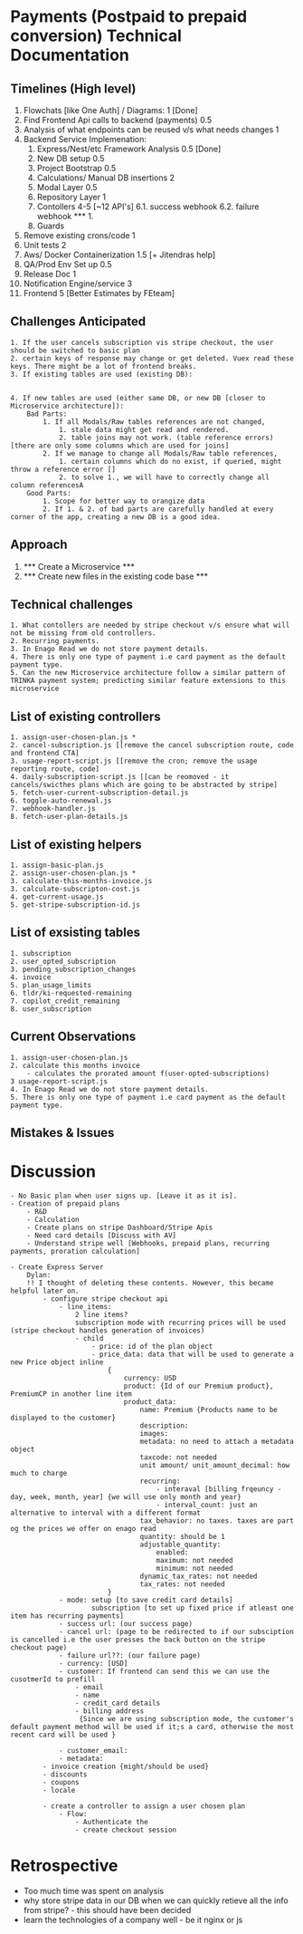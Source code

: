 
# Payments (Postpaid to prepaid conversion) Technical Documentation

## Timelines (High level)

1. Flowchats [like One Auth] / Diagrams:                                         1 [Done]
3. Find Frontend Api calls to backend (payments)                                 0.5
4. Analysis of what endpoints can be reused v/s what needs changes               1
5. Backend Service Implemenation:
    1. Express/Nest/etc Framework Analysis                                      0.5 [Done]
    1. New DB setup                                                             0.5
    2. Project Bootstrap                                                        0.5 
    3. Calculations/ Manual DB insertions                                       2
    4. Modal Layer                                                              0.5
    5. Repository Layer                                                         1
    6. Contollers                                                               4-5 [~12 API's]
        6.1. success webhook
        6.2. failure webhook
        *** 1.
    7. Guards
5. Remove existing crons/code                                                   1
6. Unit tests                                                                   2
7. Aws/ Docker Containerization                                                 1.5 [+ Jitendras help]
8. QA/Prod Env Set up                                                           0.5
9. Release Doc                                                                  1
10. Notification Engine/service                                                 3
11. Frontend                                                                    5 [Better Estimates by FEteam]

## Challenges Anticipated
    1. If the user cancels subscription vis stripe checkout, the user should be switched to basic plan
    2. certain keys of response may change or get deleted. Vuex read these keys. There might be a lot of frontend breaks.
    3. If existing tables are used (existing DB):
        

    4. If new tables are used (either same DB, or new DB [closer to Microservice architecture]):
        Bad Parts:
            1. If all Modals/Raw tables references are not changed, 
                1. stale data might get read and rendered.
                2. table joins may not work. (table reference errors) [there are only some columns which are used for joins]
            2. If we manage to change all Modals/Raw table references,
                1. certain columns which do no exist, if queried, might throw a reference error []
                2. to solve 1., we will have to correctly change all column referencesA
        Good Parts:
            1. Scope for better way to orangize data
            2. If 1. & 2. of bad parts are carefully handled at every corner of the app, creating a new DB is a good idea.

## Approach
1. *** Create a Microservice ***
2. *** Create new files in the existing code base ***

## Technical challenges
    1. What contollers are needed by stripe checkout v/s ensure what will not be missing from old controllers.
    2. Recurring payments.
    3. In Enago Read we do not store payment details.
    4. There is only one type of payment i.e card payment as the default payment type.
    5. Can the new Microservice architecture follow a similar pattern of TRINKA payment system; predicting similar feature extensions to this microservice

## List of existing controllers
    1. assign-user-chosen-plan.js *
    2. cancel-subscription.js [[remove the cancel subscription route, code and frontend CTA]
    3. usage-report-script.js [[remove the cron; remove the usage reporting route, code]
    4. daily-subscription-script.js [[can be reomoved - it cancels/swicthes plans which are going to be abstracted by stripe]
    5. fetch-user-current-subscription-detail.js
    6. toggle-auto-renewal.js
    7. webhook-handler.js
    8. fetch-user-plan-details.js

## List of existing helpers
    1. assign-basic-plan.js
    2. assign-user-chosen-plan.js *
    3. calculate-this-months-invoice.js
    3. calculate-subscripton-cost.js
    4. get-current-usage.js
    5. get-stripe-subscription-id.js

## List of exsisting tables
    1. subscription
    2. user_opted_subscription
    3. pending_subscription_changes
    4. invoice
    5. plan_usage_limits
    6. tldr/ki-requested-remaining
    7. copilot_credit_remaining
    8. user_subscription
        
## Current Observations
    1. assign-user-chosen-plan.js
    2. calculate this months invoice
        - calculates the prorated amount f(user-opted-subscriptions)
    3 usage-report-script.js
    4. In Enago Read we do not store payment details.
    5. There is only one type of payment i.e card payment as the default payment type.

## Mistakes & Issues

# Discussion
    - No Basic plan when user signs up. [Leave it as it is].
    - Creation of prepaid plans
        - R&D 
        - Calculation
        - Create plans on stripe Dashboard/Stripe Apis
        - Need card details [Discuss with AV]
        - Understand stripe well [Webhooks, prepaid plans, recurring payments, proration calculation]
    
    - Create Express Server
        Dylan:
        !! I thought of deleting these contents. However, this became helpful later on.
            - configure stripe checkout api
                - line_items: 
                    2 line items?
                    subscription mode with recurring prices will be used (stripe checkout handles generation of invoices)
                    - child 
                        - price: id of the plan object 
                        - price_data: data that will be used to generate a new Price object inline
                            {
                                currency: USD
                                product: {Id of our Premium product}, PremiumCP in another line item
                                product_data:
                                    name: Premium {Products name to be displayed to the customer}
                                    description: 
                                    images:
                                    metadata: no need to attach a metadata object
                                    taxcode: not needed
                                    unit amount/ unit_amount_decimal: how much to charge 
                                    recurring:
                                        - interaval [billing frqeuncy - day, week, month, year] {we will use only month and year}
                                        - interval_count: just an alternative to interval with a different format
                                    tax_behavior: no taxes. taxes are part og the prices we offer on enago read
                                    quantity: should be 1
                                    adjustable_quantity: 
                                        enabled: 
                                        maximum: not needed
                                        minimum: not needed
                                    dynamic_tax_rates: not needed
                                    tax_rates: not needed
                            }        
                - mode: setup [to save credit card details]
                        subscription [to set up fixed price if atleast one item has recurring payments] 
                - success url: (our success page)
                - cancel url: (page to be redirected to if our subsciption is cancelled i.e the user presses the back button on the stripe checkout page)
                - failure url??: (our failure page)
                - currency: [USD]
                - customer: If frontend can send this we can use the cusotmerId to prefill
                    - email
                    - name
                    - credit_card details
                    - billing address
                     {Since we are using subscription mode, the customer's default payment method will be used if it;s a card, otherwise the most recent card will be used }

                - customer_email:
                - metadata: 
            - invoice creation {might/should be used}
            - discounts
            - coupons
            - locale
            
            - create a controller to assign a user chosen plan
                - Flow:
                    - Authenticate the 
                    - create checkout session

# Retrospective
- Too much time was spent on analysis
- why store stripe data in our DB when we can quickly retieve all the info from stripe? - this should have been decided 
- learn the technologies of a company well - be it nginx or js
            

        


